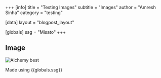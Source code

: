 +++
[info]
title = "Testing Images"
subtitle = "Images"
author = "Amresh Sinha"
category = "testing"

[data]
layout = "blogpost_layout"

[globals]
ssg = "Misato"
+++

## Image

![Alchemy best](https://i.scdn.co/image/ab67616d0000b273a86c603872d91ad2f05f90d6)

Made using {{globals.ssg}}

